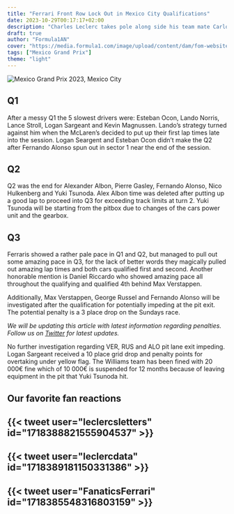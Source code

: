 ```yaml
---
title: "Ferrari Front Row Lock Out in Mexico City Qualifications"
date: 2023-10-29T00:17:17+02:00
description: "Charles Leclerc takes pole along side his team mate Carlos Sainz at the Mexico Grand Prix 2023!"
draft: true
author: "Formula1AN"
cover: "https://media.formula1.com/image/upload/content/dam/fom-website/2018-redesign-assets/Racehub%20header%20images%2016x9/Mexico.jpg"
tags: ["Mexico Grand Prix"]
theme: "light"
---
```


![Mexico Grand Prix 2023, Mexico City](https://media.formula1.com/content/dam/fom-website/sutton/2022/Mexico/Sunday/1437787129.jpg.img.1536.high.jpg)

## Q1
After a messy Q1 the 5 slowest drivers were: Esteban Ocon, Lando Norris, Lance Stroll, Logan Sargeant and Kevin Magnussen. Lando’s strategy turned against him when the McLaren’s decided to put up their first lap times late into the session. Logan Seargent and Esteban Ocon didn’t make the Q2 after Fernando Alonso spun out in sector 1 near the end of the session.

## Q2
Q2 was the end for Alexander Albon, Pierre Gasley, Fernando Alonso, Nico Hulkenberg and Yuki Tsunoda.
Alex Albon time was deleted after putting up a good lap to proceed into Q3 for exceeding track limits at turn 2.
Yuki Tsunoda will be starting from the pitbox due to changes of the cars power unit and the gearbox.

## Q3
Ferraris showed a rather pale pace in Q1 and Q2, but managed to pull out some amazing pace in Q3, for the lack of better words they magically pulled out amazing lap times and both cars qualified first and second. Another honorable mention is Daniel Riccardo who showed amazing pace all throughout the qualifying and qualified 4th behind Max Verstappen.

Additionally, Max Verstappen, George Russel and Fernando Alonso will be investigated after the qualification for potentially impeding at the pit exit. The potential penalty is a 3 place drop on the Sundays race.

*We will be updating this article with latest information regarding penalties. Follow us on <a href="https://twitter.com/deucedeux">Twitter</a> for latest updates.*

No further investigation regarding VER, RUS and ALO pit lane exit impeding.
Logan Sargeant received a 10 place grid drop and penalty points for overtaking under yellow flag. The Williams team has been fined with 20 000€ fine which of 10 000€ is suspended for 12 months because of leaving equipment in the pit that Yuki Tsunoda hit.

## Our favorite fan reactions

## {{< tweet user="leclercsletters" id="1718388821555904537" >}}

## {{< tweet user="leclercdata" id="1718389181150331386" >}}

## {{< tweet user="FanaticsFerrari" id="1718385548316803159" >}}
